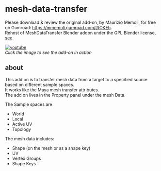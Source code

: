 # mesh-data-transfer
Please download & review the original add-on, by Maurizio Memoli, for free on Gumroad: https://mmemoli.gumroad.com/l/tOKEh.  
Rehost of MeshDataTransfer Blender addon under the GPL Blender license, [see](https://www.blender.org/about/license/).  

[![youtube](https://img.youtube.com/vi/CvMeK_IIw-Y/0.jpg)](https://www.youtube.com/watch?v=CvMeK_IIw-Y)  
_Click the image to see the add-on in action_

## about
This add on is to transfer mesh data from a target to a specified source based on different sample spaces.  
It works like the Maya mesh transfer attributes.  
The add on lives in the Property panel under the mesh Data.  

The Sample spaces are 
- World
- Local
- Active UV
- Topology

The mesh data includes:
- Shape (on the mesh or as a shape key)
- UV
- Vertex Groups
- Shape Keys

